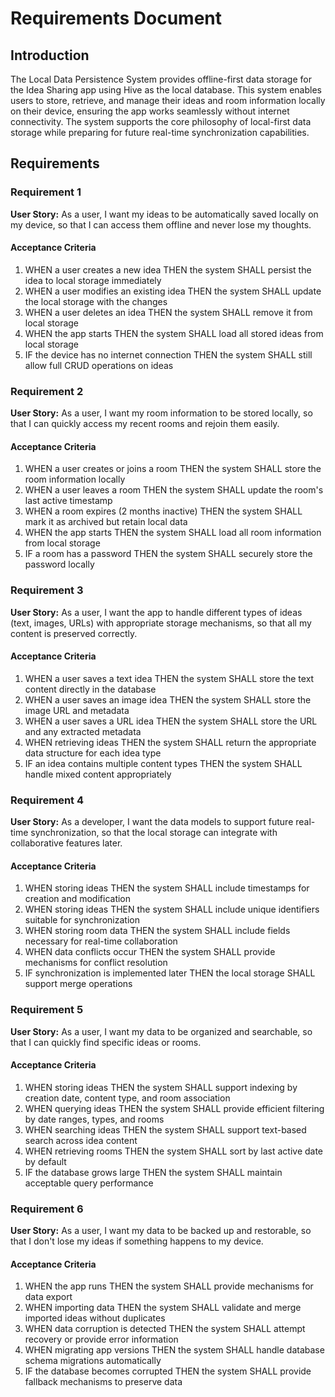 # Requirements Document

## Introduction

The Local Data Persistence System provides offline-first data storage for the Idea Sharing app using Hive as the local database. This system enables users to store, retrieve, and manage their ideas and room information locally on their device, ensuring the app works seamlessly without internet connectivity. The system supports the core philosophy of local-first data storage while preparing for future real-time synchronization capabilities.

## Requirements

### Requirement 1

**User Story:** As a user, I want my ideas to be automatically saved locally on my device, so that I can access them offline and never lose my thoughts.

#### Acceptance Criteria

1. WHEN a user creates a new idea THEN the system SHALL persist the idea to local storage immediately
2. WHEN a user modifies an existing idea THEN the system SHALL update the local storage with the changes
3. WHEN a user deletes an idea THEN the system SHALL remove it from local storage
4. WHEN the app starts THEN the system SHALL load all stored ideas from local storage
5. IF the device has no internet connection THEN the system SHALL still allow full CRUD operations on ideas

### Requirement 2

**User Story:** As a user, I want my room information to be stored locally, so that I can quickly access my recent rooms and rejoin them easily.

#### Acceptance Criteria

1. WHEN a user creates or joins a room THEN the system SHALL store the room information locally
2. WHEN a user leaves a room THEN the system SHALL update the room's last active timestamp
3. WHEN a room expires (2 months inactive) THEN the system SHALL mark it as archived but retain local data
4. WHEN the app starts THEN the system SHALL load all room information from local storage
5. IF a room has a password THEN the system SHALL securely store the password locally

### Requirement 3

**User Story:** As a user, I want the app to handle different types of ideas (text, images, URLs) with appropriate storage mechanisms, so that all my content is preserved correctly.

#### Acceptance Criteria

1. WHEN a user saves a text idea THEN the system SHALL store the text content directly in the database
2. WHEN a user saves an image idea THEN the system SHALL store the image URL and metadata
3. WHEN a user saves a URL idea THEN the system SHALL store the URL and any extracted metadata
4. WHEN retrieving ideas THEN the system SHALL return the appropriate data structure for each idea type
5. IF an idea contains multiple content types THEN the system SHALL handle mixed content appropriately

### Requirement 4

**User Story:** As a developer, I want the data models to support future real-time synchronization, so that the local storage can integrate with collaborative features later.

#### Acceptance Criteria

1. WHEN storing ideas THEN the system SHALL include timestamps for creation and modification
2. WHEN storing ideas THEN the system SHALL include unique identifiers suitable for synchronization
3. WHEN storing room data THEN the system SHALL include fields necessary for real-time collaboration
4. WHEN data conflicts occur THEN the system SHALL provide mechanisms for conflict resolution
5. IF synchronization is implemented later THEN the local storage SHALL support merge operations

### Requirement 5

**User Story:** As a user, I want my data to be organized and searchable, so that I can quickly find specific ideas or rooms.

#### Acceptance Criteria

1. WHEN storing ideas THEN the system SHALL support indexing by creation date, content type, and room association
2. WHEN querying ideas THEN the system SHALL provide efficient filtering by date ranges, types, and rooms
3. WHEN searching ideas THEN the system SHALL support text-based search across idea content
4. WHEN retrieving rooms THEN the system SHALL sort by last active date by default
5. IF the database grows large THEN the system SHALL maintain acceptable query performance

### Requirement 6

**User Story:** As a user, I want my data to be backed up and restorable, so that I don't lose my ideas if something happens to my device.

#### Acceptance Criteria

1. WHEN the app runs THEN the system SHALL provide mechanisms for data export
2. WHEN importing data THEN the system SHALL validate and merge imported ideas without duplicates
3. WHEN data corruption is detected THEN the system SHALL attempt recovery or provide error information
4. WHEN migrating app versions THEN the system SHALL handle database schema migrations automatically
5. IF the database becomes corrupted THEN the system SHALL provide fallback mechanisms to preserve data